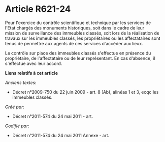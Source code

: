 # Article R621-24

Pour l'exercice du contrôle scientifique et technique par les services de l'Etat chargés des monuments historiques, soit dans
le cadre de leur mission de surveillance des immeubles classés, soit lors de la réalisation de travaux sur les immeubles
classés, les propriétaires ou les affectataires sont tenus de permettre aux agents de ces services d'accéder aux lieux.

Le contrôle sur place des immeubles classés s'effectue en présence du propriétaire, de l'affectataire ou de leur
représentant. En cas d'absence, il s'effectue avec leur accord.

**Liens relatifs à cet article**

_Anciens textes_:

  - Décret n°2009-750 du 22 juin 2009 - art. 8 (Ab), alinéas 1 et 3, ecqc les immeubles classés.

_Créé par_:

  - Décret n°2011-574 du 24 mai 2011  - art.

_Codifié par_:

  - Décret n°2011-574 du 24 mai 2011 Annexe - art.
